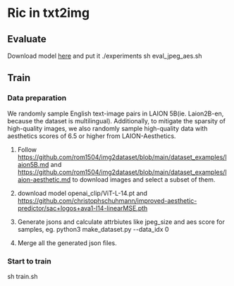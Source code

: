 # Ric in txt2img

## Evaluate
Download model [here](https://huggingface.co/amandaa/ric_txt2img/tree/main) and put it ./experiments
sh eval_jpeg_aes.sh

## Train
### Data preparation
We randomly sample English text-image pairs in LAION 5B(ie. Laion2B-en, because the dataset is multilingual).  Additionally, to mitigate the sparsity of high-quality images, we also randomly sample high-quality data with aesthetics scores of 6.5 or higher from LAION-Aesthetics.

1. Follow https://github.com/rom1504/img2dataset/blob/main/dataset_examples/laion5B.md and https://github.com/rom1504/img2dataset/blob/main/dataset_examples/laion-aesthetic.md to download images and select a subset of them.
2. download model openai_clip/ViT-L-14.pt and https://github.com/christophschuhmann/improved-aesthetic-predictor/sac+logos+ava1-l14-linearMSE.pth
3. Generate jsons and calculate attrbiutes like jpeg_size and aes score for samples, eg.
python3 make_dataset.py --data_idx 0

4. Merge all the generated json files.

### Start to train
sh train.sh


